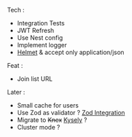 Tech :
- Integration Tests
- JWT Refresh
- Use Nest config
- Implement logger
- [Helmet](https://docs.nestjs.com/security/helmet) & accept only application/json

Feat :
- Join list URL

Later :
- Small cache for users
- Use Zod as validator ? [Zod Integration](https://docs.nestjs.com/pipes#object-schema-validation)
- Migrate to ~~Knex~~ [Kysely](https://kysely.dev/) ?
- Cluster mode ?
